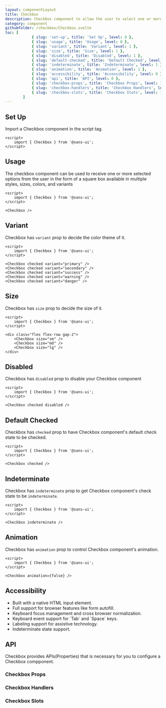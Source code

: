```yaml
---
layout: componentLayout
title: Checkbox
description: Checkbox component to allow the user to select one or more options in the form of a square box available in multiple sizes and colors
category: component
githubFolder: /checkbox/Checkbox.svelte
toc: [
			{ slug: 'set-up', title: 'Set Up', level: 0 },
			{ slug: 'usage', title: 'Usage', level: 0 },
			{ slug: 'variant', title: 'Variant', level: 1 },
			{ slug: 'size', title: 'Size', level: 1 },
			{ slug: 'disabled', title: 'Disabled', level: 1 },
			{ slug: 'default-checked', title: 'Default Checked', level: 1 },
			{ slug: 'indeterminate', title: 'Indeterminate', level: 1 },
			{ slug: 'animation', title: 'Animation', level: 1 },
			{ slug: 'accessibility', title: 'Accessibility', level: 0 },
			{ slug: 'api', title: 'API', level: 0 },
			{ slug: 'checkbox-props', title: 'Checkbox Props', level: 1 },
			{ slug: 'checkbox-handlers', title: 'Checkbox Handlers', level: 1 },
			{ slug: 'checkbox-slots', title: 'Checkbox Slots', level: 1 },
		]
---
```


<script>
	import { Checkbox } from '$lib';
	import { PropertyTable, HandlerTable, SlotTable, CodeBlockWrapper, AccessibilityIcon }from "../../../mdsvex/components/index.ts"
	import * as Component from "../../../mdsvex/+layout.svelte"
	import { checkboxSlots, checkboxHandlers, checkboxProps } from "./checkbox-props.ts"

</script>

## Set Up

Import a Checkbox component in the script tag.

<CodeBlockWrapper>

```svelte
<script>
	import { Checkbox } from '@sans-ui';
</script>
```

</CodeBlockWrapper>

## Usage

The checkbox component can be used to receive one or more selected options from the user in the form of a square box available in multiple styles, sizes, colors, and variants

<Checkbox />

<CodeBlockWrapper>

```svelte
<script>
	import { Checkbox } from '@sans-ui';
</script>

<Checkbox />
```

</CodeBlockWrapper>

## Variant

Checkbox has `variant` prop to decide the color theme of it.

<div class="flex flex-row gap-2">
	<Checkbox checked variant="primary" />
	<Checkbox checked variant="secondary" />
	<Checkbox checked variant="success" />
	<Checkbox checked variant="warning" />
	<Checkbox checked variant="danger" />
</div>

<CodeBlockWrapper>

```svelte
<script>
	import { Checkbox } from '@sans-ui';
</script>

<Checkbox checked variant="primary" />
<Checkbox checked variant="secondary" />
<Checkbox checked variant="success" />
<Checkbox checked variant="warning" />
<Checkbox checked variant="danger" />
```

</CodeBlockWrapper>

## Size

Checkbox has `size` prop to decide the size of it.

<div class="flex flex-row gap-2">
	<Checkbox size="sm" />
	<Checkbox size="md" />
	<Checkbox size="lg" />
</div>

<CodeBlockWrapper>

```svelte
<script>
	import { Checkbox } from '@sans-ui';
</script>

<div class="flex flex-row gap-2">
	<Checkbox size="sm" />
	<Checkbox size="md" />
	<Checkbox size="lg" />
</div>
```

</CodeBlockWrapper>

## Disabled

Checkbox has `disabled` prop to disable your Checkbox component

<Checkbox checked disabled />

<CodeBlockWrapper>

```svelte
<script>
	import { Checkbox } from '@sans-ui';
</script>

<Checkbox checked disabled />
```

</CodeBlockWrapper>

## Default Checked

Checkbox has `checked` prop to have Checkbox component's default check state to be checked.

<Checkbox checked />

<CodeBlockWrapper>

```svelte
<script>
	import { Checkbox } from '@sans-ui';
</script>

<Checkbox checked />
```

</CodeBlockWrapper>

## Indeterminate

Checkbox has `indeterminate` prop to get Checkbox component's check state to be `indeterminate`.

<Checkbox indeterminate />

<CodeBlockWrapper>

```svelte
<script>
	import { Checkbox } from '@sans-ui';
</script>

<Checkbox indeterminate />
```

</CodeBlockWrapper>

## Animation

Checkbox has `animation` prop to control Checkbox component's animation.

<Checkbox animation={false} />

<CodeBlockWrapper>

```svelte
<script>
	import { Checkbox } from '@sans-ui';
</script>

<Checkbox animation={false} />
```

</CodeBlockWrapper>

## Accessibility

- <div class="flex flex-row items-center gap-4"><AccessibilityIcon class="w-5 h-5"/>Built with a native HTML input element.</div>
- <div class="flex flex-row items-center gap-4"><AccessibilityIcon class="w-5 h-5"/>Full support for browser features like form autofill.</div>
- <div class="flex flex-row items-center gap-4"><AccessibilityIcon class="w-5 h-5"/>Keyboard focus management and cross browser normalization. </div>
- <div class="flex flex-row items-center gap-4"><AccessibilityIcon class="w-5 h-5"/>Keyboard event support for `Tab` and `Space` keys.</div>
- <div class="flex flex-row items-center gap-4"><AccessibilityIcon class="w-5 h-5"/>Labeling support for assistive technology.</div>
- <div class="flex flex-row items-center gap-4"><AccessibilityIcon class="w-5 h-5"/>Indeterminate state support.</div>

## API

Checkbox provides APIs(Properties) that is necessary for you to configure a Checkbox compponent.

### Checkbox Props

<PropertyTable properties={checkboxProps} />

### Checkbox Handlers

<HandlerTable handlers={checkboxHandlers} />

### Checkbox Slots

<SlotTable slots={checkboxSlots} />
